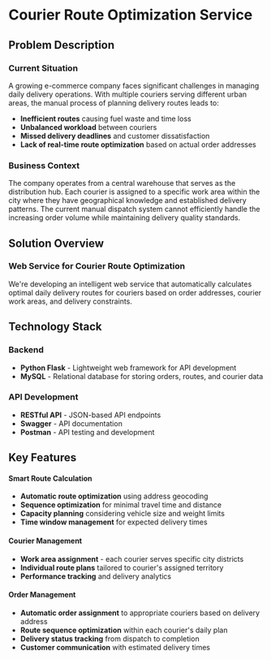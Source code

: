 # Courier Route Optimization Service

## Problem Description

### Current Situation
A growing e-commerce company faces significant challenges in managing daily delivery operations. With multiple couriers serving different urban areas, the manual process of planning delivery routes leads to:

- **Inefficient routes** causing fuel waste and time loss
- **Unbalanced workload** between couriers
- **Missed delivery deadlines** and customer dissatisfaction
- **Lack of real-time route optimization** based on actual order addresses

### Business Context
The company operates from a central warehouse that serves as the distribution hub. Each courier is assigned to a specific work area within the city where they have geographical knowledge and established delivery patterns. The current manual dispatch system cannot efficiently handle the increasing order volume while maintaining delivery quality standards.

## Solution Overview

### Web Service for Courier Route Optimization
We're developing an intelligent web service that automatically calculates optimal daily delivery routes for couriers based on order addresses, courier work areas, and delivery constraints.

##  Technology Stack

### Backend
- **Python Flask** - Lightweight web framework for API development
- **MySQL** - Relational database for storing orders, routes, and courier data

### API Development
- **RESTful API** - JSON-based API endpoints
- **Swagger** - API documentation
- **Postman** - API testing and development

## Key Features

#### Smart Route Calculation
- **Automatic route optimization** using address geocoding
- **Sequence optimization** for minimal travel time and distance
- **Capacity planning** considering vehicle size and weight limits
- **Time window management** for expected delivery times

#### Courier Management
- **Work area assignment** - each courier serves specific city districts
- **Individual route plans** tailored to courier's assigned territory
- **Performance tracking** and delivery analytics

#### Order Management
- **Automatic order assignment** to appropriate couriers based on delivery address
- **Route sequence optimization** within each courier's daily plan
- **Delivery status tracking** from dispatch to completion
- **Customer communication** with estimated delivery times
